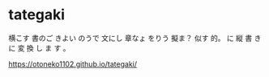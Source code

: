 # tategaki
横こす
書のご
きよい
のうで
文にし
章なょ
をりう
擬ま？
似す
的。
に
縦
書
き
に
変
換
し
ま
す
。

https://otoneko1102.github.io/tategaki/
